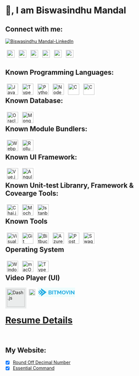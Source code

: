 
<!-- GitHub Profile Picture
![animated](https://avatars.githubusercontent.com/u/44528087?s=400&u=9e51f1d96969229ae1a25f0d1680b06e5ad69e94&v=4)
-->

# 👋, I am Biswasindhu Mandal

## Connect with me:
[![Biswasindhu Mandal-LinkedIn][3]][2]

  [2]: https://in.linkedin.com/in/artbindu?trk=public-profile-badge-profile-badge-view-profile-cta
  [3]: https://i.stack.imgur.com/D5Hwq.png


  <div>
      <!-- <a href="https://in.linkedin.com/in/artbindu?trk=profile-badge">
          <img align="left" width="24px" style="background-color:#4BABF5; padding:5px;"
              src="https://cdn.jsdelivr.net/npm/simple-icons@v3/icons/linkedin.svg"/>
      </a> -->
      <a href="https://stackoverflow.com/users/10850045/art-bindu?tab=profile">
          <img align="left" width="24px" style="background-color:white; padding:5px;"
              src="https://cdn.simpleicons.org/stackoverflow/orange-400"/>
      </a>&nbsp;
      <a href="https://medium.com/@artbindu">
          <img align="left" width="24px" style="background-color:white; padding:5px;"
              src="https://cdn.simpleicons.org/medium/black"/>
      </a>&nbsp;
      <a href="https://www.hackerrank.com/artbindu">
          <img align="left" width="24px" style="background-color:white; padding:5px;"
              src="https://cdn.jsdelivr.net/npm/simple-icons@3.13.0/icons/hackerrank.svg"/>
      </a>&nbsp;
      <a href="https://www.hackerearth.com/@artbindu">
          <img align="left" width="24px" style="background-color:white; padding:5px;"
              src="https://cdn.simpleicons.org/hackerearth/lblue"/>
      </a>&nbsp;
      <a href="https://www.quora.com/profile/Art-Bindu-1">
          <img align="left" width="24px" style="background-color:white; padding:5px;"
              src="https://cdn.simpleicons.org/github/black"/>
      </a>&nbsp;
      <a href="https://bitbucket.org/artbindu/">
          <img align="left" width="24px" style="background-color:white; padding:5px;"
              src="https://cdn.simpleicons.org/bitbucket/lblue"/>
      </a>&nbsp;
      <!-- <a href="https://www.quora.com/profile/Art-Bindu-1">
          <img align="left" width="24px" style="background-color:white; padding:5px;"
              src="https://cdn.jsdelivr.net/npm/simple-icons@3.13.0/icons/quora.svg"/>
      </a>&nbsp; -->
  </div><br />


## Known Programming Languages:

<div>
      <a href="https://developer.mozilla.org/en-US/docs/Web/JavaScript">
          <img align="left" alt="JavaScript" width="35px" style="background-color:white; padding:5px;"
              src="https://cdn.simpleicons.org/javascript"/>
      </a>
      <a href="https://www.typescriptlang.org/">
          <img align="left" alt="Typescript" width="35px" style="background-color:white; padding:5px;"
              src="https://cdn.simpleicons.org/typescript"/>
      </a>
      <a href="https://www.python.org/doc/">
          <img align="left" alt="Python" width="35px" style="background-color:white; padding:5px;"
              src="https://cdn.simpleicons.org/python/4B8BBE"/>
      </a>
      <a href="https://nodejs.org/en/docs/">
          <img align="left" alt="NodeJs" width="35px" style="background-color:white; padding:5px;"
              src="https://cdn.simpleicons.org/node.js"/>
      </a>
      <a href="https://www.learn-c.org/">
          <img align="left" alt="C" width="35px" style="background-color:white; padding:5px;"
            src="https://cdn.simpleicons.org/c">
      </a>
      <a href="https://redhawk.concurrent-rt.com/docs/root/1Linux/5Compilers/Fortran/0890240-100.pdf">
          <img align="left" alt="C" width="35px" style="background-color:white; padding:5px;"
            src="https://cdn.simpleicons.org/fortran">
      </a>
</div>
<br />


## Known Database:

<div>
      <a href="https://docs.oracle.com/en/database/oracle/oracle-database/21/development.html">
          <img align="left" alt="Oracle (sql)" width="35px" style="background-color:white; padding:5px;"
              src="https://cdn.simpleicons.org/Oracle"/>
      </a>
      <!-- <a href="https://learn.microsoft.com/en-us/sql/sql-server/educational-sql-resources?view=sql-server-ver16">
          <img align="left" alt="MsSQL (sql)" width="35px" style="background-color:white; padding:5px;"
              src="https://cdn.simpleicons.org/MicrosoftSQLServer"/>
      </a> -->
      <!-- <a href="https://dev.mysql.com/doc/">
          <img align="left" alt="MySql (sql)" width="35px" style="background-color:white; padding:5px;"
              src="https://cdn.simpleicons.org/mysql"/>
      </a> -->
      <a href="https://www.mongodb.com/docs/">
          <img align="left" alt="Mongo DB (no-sql)" width="35px" style="background-color:white; padding:5px;"
            src="https://cdn.simpleicons.org/mongodb">
      </a>
</div>
<br />


## Known Module Bundlers:

<div>
      <a href="https://webpack.js.org/concepts/">
          <img align="left" alt="Webpack" width="35px" style="background-color:white; padding:5px;"
              src="https://cdn.simpleicons.org/webpack"/>
      </a>
      <a href="https://rollupjs.org/guide/en/">
          <img align="left" alt="Rollup.js" width="35px" style="background-color:white; padding:5px;"
              src="https://cdn.simpleicons.org/Rollup.js"/>
      </a>
</div>
<br />


## Known UI Framework:

<div>
      <a href="https://vuejs.org/guide/introduction.html">
          <img align="left" alt="Vue.js" width="35px" style="background-color:white; padding:5px;"
              src="https://cdn.simpleicons.org/vue.js"/>
      </a>
      <a href="https://angular.io/docs">
          <img align="left" alt="Angular" width="35px" style="background-color:white; padding:5px;"
              src="https://cdn.simpleicons.org/angular"/>
      </a>
      <!-- <a href="https://reactjs.org/docs/getting-started.html">
          <img align="left" alt="React.js" width="35px" style="background-color:white; padding:5px;"
            src="https://cdn.simpleicons.org/react">
      </a> -->
</div>
<br />


## Known Unit-test Libranry, Framework & Covearge Tools:

<div>
      <a href="https://www.chaijs.com/api/bdd/">
          <img align="left" alt="Chai.js (Library)" width="35px" style="background-color:white; padding:5px;"
              src="https://cdn.simpleicons.org/chai"/>
      </a>
      <a href="https://docs.oracle.com/en/database/oracle/oracle-database/21/development.html">
          <img align="left" alt="Mocha.js (Framework)" width="35px" style="background-color:white; padding:5px;"
              src="https://cdn.simpleicons.org/mocha"/>
      </a>
      <a href="https://istanbul.js.org/">
          <img align="left" alt="Istanbul (Coverage)" width="35px" style="background-color:white; padding:5px;"
              src="https://istanbul.js.org/assets/istanbul-logo.png"/>
      </a>
      <!-- <a href="https://jasmine.github.io/pages/docs_home.html">
          <img align="left" alt="Jasmin" width="35px" style="background-color:white; padding:5px;"
            src="https://cdn.simpleicons.org/jasmine">
      </a> -->
</div>
<br />


## Known Tools

<div>
      <a href="https://code.visualstudio.com/docs">
          <img align="left" alt="Visual Studio Code" width="35px" style="background-color:white; padding:5px;"
              src="https://cdn.simpleicons.org/VisualStudioCode"/>
      </a>
      <a href="https://git-scm.com/docs/gittutorial">
          <img align="left" alt="Git" width="35px" style="background-color:white; padding:5px;"
              src="https://cdn.simpleicons.org/git"/>
      </a>
      <a href="https://debricked.com/docs/integrations/ci-build-systems/bitbucket.html">
          <img align="left" alt="Bitbucket" width="35px" style="background-color:white; padding:5px;"
              src="https://cdn.simpleicons.org/bitbucket/lblue"/>
      </a>
      <a href="https://learn.microsoft.com/en-us/azure/devops/?view=azure-devops">
          <img align="left" alt="Azure DevOps" width="35px" style="background-color:white; padding:5px;"
              src="https://cdn.simpleicons.org/AzureDevOps"/>
      </a>
      <a href="https://learning.postman.com/docs/publishing-your-api/documenting-your-api/">
          <img align="left" alt="Postman" width="35px" style="background-color:white; padding:5px;"
              src="https://cdn.simpleicons.org/postman"/>
      </a>
      <a href="https://swagger.io/docs/open-source-tools/swagger-ui/usage/installation/">
          <img align="left" alt="Swagger" width="35px" style="background-color:white; padding:5px;"
              src="https://cdn.simpleicons.org/swagger"/>
      </a>
      <!-- <a href="https://confluence.atlassian.com/jiracoreserver073/jira-core-server-7-3-documentation-861255603.html">
          <img align="left" alt="Jira" width="35px" style="background-color:white; padding:5px;"
              src="https://cdn.simpleicons.org/jira"/>
      </a> -->
</div>
<br />


## Operating System

<div>
      <a href="https://learn.microsoft.com/en-us/windows-server/administration/windows-commands/cmd">
          <img align="left" alt="Windows" width="35px" style="background-color:white; padding:5px;"
              src="https://cdn.simpleicons.org/windows"/>
      </a>
      <a href="https://developer.apple.com/library/archive/documentation/OpenSource/Conceptual/ShellScripting/CommandLInePrimer/CommandLine.html">
          <img align="left" alt="macOs" width="35px" style="background-color:white; padding:5px;"
              src="https://cdn.simpleicons.org/macos"/>
      </a>
      <!-- <a href="https://www.linux.org/forums/#linux-tutorials.122">
          <img align="left" alt="Python" width="35px" style="background-color:white; padding:5px;"
              src="https://cdn.simpleicons.org/linux"/>
      </a> -->
      <a href="https://ubuntu.com/tutorials/command-line-for-beginners">
          <img align="left" alt="Typescript" width="35px" style="background-color:white; padding:5px;"
              src="https://cdn.simpleicons.org/ubuntu"/>
      </a>
</div>
<br />


## Video Player (UI)

<div>
      <a href="http://cdn.dashjs.org/latest/jsdoc/index.html">
          <img align="left" alt="Dash.js" width="56px" style="background-color:#EAECEC; padding:5px;"
              src="https://reference.dashif.org/dash.js/nightly/samples/dash-if-reference-player/app/img/if.png"/>
      </a>
      <a href="https://developer.apple.com/documentation/http_live_streaming">
          <img align="left" alt="HTTP Live Streaming" width="20px" style="background-color:white; padding:5px;"
              src="https://cdn.simpleicons.org/apple"/>
      </a>
      <a href="https://bitmovin.com/docs/player/tutorials">
      <svg alt="Bitmovin Player" width="113" height="26px" style="background-color:#EDFCFC; padding:2px;" viewBox="0 0 113 25" fill="none" xmlns="http://www.w3.org/2000/svg"><path d="M41.9048 15.8369C41.9184 16.2805 41.818 16.7205 41.6124 17.118C41.4068 17.5155 41.1023 17.8583 40.726 18.116C40.3402 18.3822 39.9082 18.5806 39.4501 18.7018C38.9479 18.8391 38.4279 18.9071 37.9057 18.9038H31.916V7.00165H38.5518C38.9589 6.99679 39.3608 7.08882 39.7217 7.26952C40.0652 7.44241 40.3695 7.67904 40.617 7.96568C40.8638 8.25558 41.0557 8.58478 41.1841 8.93831C41.3518 9.38385 41.416 9.85922 41.3722 10.3311C41.3284 10.803 41.1776 11.2599 40.9304 11.67C40.63 12.1771 40.1637 12.5748 39.6038 12.8016C40.2729 12.9767 40.8643 13.3564 41.2885 13.8831C41.6984 14.4035 41.9038 15.0548 41.9048 15.8369ZM34.3259 8.98701V11.9808H37.5386C37.732 11.9851 37.9244 11.9516 38.1039 11.8824C38.2834 11.8132 38.4465 11.7097 38.5832 11.5783C38.7298 11.4321 38.8435 11.2584 38.9172 11.0682C38.9909 10.8779 39.0229 10.6751 39.0114 10.4725C39.0334 10.0739 38.8927 9.68282 38.619 9.38237C38.4965 9.2528 38.3466 9.14986 38.1793 9.08044C38.0121 9.01102 37.8313 8.97672 37.649 8.97985L34.3259 8.98701ZM39.477 15.4072C39.4771 15.1985 39.4387 14.9914 39.3636 14.7956C39.2931 14.6095 39.1896 14.4365 39.0577 14.2842C38.9339 14.142 38.7817 14.0251 38.61 13.9404C38.4309 13.8559 38.2336 13.8127 38.034 13.8143H34.3259V16.9499H37.9072C38.1198 16.9517 38.3305 16.9118 38.5265 16.8325C38.7138 16.7569 38.8833 16.6458 39.0249 16.5059C39.1663 16.3618 39.2786 16.1937 39.3561 16.0103C39.4389 15.8168 39.48 15.6092 39.477 15.4V15.4072Z" fill="#1FAAE2"></path><path d="M43.4521 18.8907V7.00147H45.862V18.8907H43.4521Z" fill="#1FAAE2"></path><path d="M57.717 9.0298H53.7716V18.9036H51.3617V9.0298H47.397V7.00147H57.717V9.0298Z" fill="#1FAAE2"></path><path d="M69.3909 18.9036V11.0252L66.1946 16.8982H64.8845L61.6897 11.0252V18.9036H59.2798V7.00147H61.8643L65.5306 13.774L69.2328 7.00147H71.7978V18.9036H69.3909Z" fill="#1FAAE2"></path><path d="M79.5293 18.9651C78.7031 18.9746 77.8858 18.8 77.1418 18.4551C76.4346 18.125 75.8026 17.6634 75.2825 17.0972C74.7628 16.5283 74.358 15.8716 74.0887 15.1605C73.8118 14.447 73.6698 13.6917 73.6694 12.9302C73.6693 11.3758 74.2702 9.87662 75.3556 8.72313C75.8842 8.1651 76.5221 7.71244 77.2328 7.39096C77.9695 7.05821 78.7749 6.88928 79.589 6.89677C80.4171 6.88828 81.2355 7.06896 81.9765 7.42391C82.6818 7.76432 83.3105 8.23447 83.8268 8.80764C84.3443 9.38073 84.7488 10.0394 85.0206 10.7515C85.2964 11.4594 85.4384 12.2088 85.4399 12.9646C85.4424 13.7423 85.2904 14.5133 84.9922 15.2364C84.7064 15.94 84.2892 16.5876 83.7612 17.1473C83.2351 17.7021 82.6002 18.1518 81.8929 18.4709C81.1539 18.8045 80.3459 18.9734 79.5293 18.9651ZM76.0898 12.9302C76.0887 13.4364 76.1682 13.9397 76.3255 14.4228C76.4743 14.8838 76.7078 15.3156 77.0149 15.6977C77.3084 16.0654 77.6803 16.3687 78.1057 16.5872C78.5575 16.8157 79.062 16.931 79.5726 16.9224C80.0873 16.9328 80.5959 16.8143 81.0484 16.5786C81.47 16.3512 81.8359 16.0396 82.1212 15.6647C82.4169 15.2767 82.6414 14.8432 82.7853 14.3827C82.9355 13.9125 83.0119 13.4235 83.0121 12.9316C83.0129 12.4253 82.9303 11.922 82.7674 11.4405C82.616 10.9809 82.3828 10.55 82.078 10.167C81.7864 9.80258 81.4171 9.5022 80.9946 9.28608C80.5491 9.06524 80.053 8.95493 79.5517 8.96521C79.037 8.95488 78.5284 9.07336 78.0759 9.309C77.6541 9.53591 77.2858 9.84414 76.9941 10.2143C76.6925 10.5975 76.4646 11.0292 76.3211 11.4892C76.1701 11.9559 76.0921 12.4415 76.0898 12.9302Z" fill="#1FAAE2"></path><path d="M97.2642 18.8907V7.00147H99.6741V18.8907H97.2642Z" fill="#1FAAE2"></path><path d="M104.668 11.2787V18.9065H102.258V7.00147H104.126L110.59 14.814V7.01866H113V18.9079H111.038L104.668 11.2787Z" fill="#1FAAE2"></path><path d="M93.6071 7.00147L90.7838 14.6607L87.9322 7.00147H85.4492L90.1034 18.3736C90.1598 18.5117 90.2582 18.6303 90.3858 18.7139C90.5135 18.7975 90.6644 18.8422 90.8189 18.8422C90.9734 18.8422 91.1243 18.7975 91.252 18.7139C91.3796 18.6303 91.478 18.5117 91.5344 18.3736L96.0961 7.00719L93.6071 7.00147Z" fill="#1FAAE2"></path><path d="M8.45752 0V5.75559L16.9821 11.9862C17.0599 12.0449 17.1232 12.1221 17.1669 12.2114C17.2105 12.3007 17.2333 12.3996 17.2333 12.5C17.2333 12.6004 17.2105 12.6993 17.1669 12.7886C17.1232 12.8779 17.0599 12.9551 16.9821 13.0138L8.45752 19.2444V25L24.7037 13.1246C24.7998 13.0541 24.8782 12.9604 24.9324 12.8514C24.9865 12.7424 25.0148 12.6213 25.0148 12.4984C25.0148 12.3755 24.9865 12.2545 24.9324 12.1455C24.8782 12.0365 24.7998 11.9427 24.7037 11.8722L8.45752 0Z" fill="#1FAAE2"></path><path d="M3.68701 4.20557V8.62478L8.31602 12.0085C8.39495 12.0659 8.45942 12.1425 8.50395 12.2317C8.54848 12.3209 8.57173 12.42 8.57173 12.5207C8.57173 12.6213 8.54848 12.7205 8.50395 12.8097C8.45942 12.8989 8.39495 12.9755 8.31602 13.0329L3.68701 16.4166V20.8358L14.2138 13.1469C14.3102 13.0768 14.389 12.9833 14.4433 12.8744C14.4977 12.7655 14.5261 12.6444 14.5261 12.5215C14.5261 12.3986 14.4977 12.2775 14.4433 12.1686C14.389 12.0597 14.3102 11.9662 14.2138 11.896L3.68701 4.20557Z" fill="#1FAAE2"></path><path d="M-1.15376e-07 7.80615V10.5897L1.86461 11.9514C1.94237 12.0101 2.0057 12.0873 2.04937 12.1766C2.09305 12.266 2.11583 12.3649 2.11583 12.4652C2.11583 12.5656 2.09305 12.6645 2.04937 12.7539C2.0057 12.8432 1.94237 12.9204 1.86461 12.9791L-1.15376e-07 14.3423V17.1243L5.52124 13.0883C5.61732 13.0185 5.69582 12.9253 5.75004 12.8168C5.80426 12.7083 5.83258 12.5877 5.83258 12.4652C5.83258 12.3428 5.80426 12.2222 5.75004 12.1137C5.69582 12.0052 5.61732 11.912 5.52124 11.8422L-1.15376e-07 7.80615Z" fill="#1FAAE2"></path></svg></a>
      <!-- <img align="left" alt="Bitmovin Player" width="35px" style="background-color:white; padding:5px;"
          src="https://cdn.simpleicons.org/ubuntu"/> -->
</div>
<br />


<!-- ## :trophy: My Github Stats:
<div>
  <a href="https://readme-stats-cfgj2cxdy.vercel.app/api?username=artbindu&count_private=true&show_icons=true&theme=tokyonight">
    <img align="left" src="https://readme-stats-cfgj2cxdy.vercel.app/api?username=artbindu&count_private=true&show_icons=true&theme=tokyonight"/>
  </a>
  <a href="https://readme-stats-cfgj2cxdy.vercel.app/api/top-langs/?username=artbindu&hide=php&theme=tokyonight">
    <img align="left" src="https://readme-stats-cfgj2cxdy.vercel.app/api/top-langs/?username=artbindu&hide=php&theme=tokyonight"/>
  </a>
</div><br /> -->


</hr>

# <a href="https://artbindu.github.io/artbindu123.github.io/index.html">Resume Details</a>

</hr><br />


## My Website:

- [x] [Round Off Decimal Number](https://artbindu.github.io/roundoffdecimal.github.io/)
- [x] [Essential Command](https://artbindu.github.io/EssentialCmd.github.io/src/wincmd.html)

<!-- #Icon Details: 
    https://github.com/simple-icons/simple-icons
    https://cdn.simpleicons.org/ 
-->

<!-- #Ignore code
<a href="https://raw.githubusercontent.com/artbindu/artbindu123.github.io/main/index.html">Resume Details </a>

**artbindu/artbindu** is a ✨ _special_ ✨ repository because its `README.md` (this file) appears on your GitHub profile.

Here are some ideas to get you started:

- 🔭 I’m currently working on ...
- 🌱 I’m currently learning ...
- 👯 I’m looking to collaborate on ...
- 🤔 I’m looking for help with ...
- 💬 Ask me about ...
- 📫 How to reach me: ...
- 😄 Pronouns: ...
- ⚡ Fun fact: ...
-->
